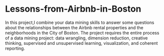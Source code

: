 # Lessons-from-Airbnb-in-Boston

In this project,I combine your data mining skills to answer some questions about the relationships between the Airbnb rental properties and the neighborhoods in the City of Boston.  The project requires the entire process of a data mining project:  data wrangling, dimension reduction, creative thinking, supervised and unsupervised learning, visualization, and coherent reporting.
